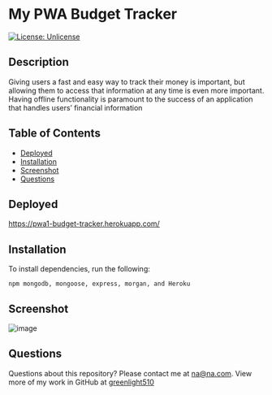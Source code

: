 # My PWA Budget Tracker

[![License: Unlicense](https://img.shields.io/badge/license-Unlicense-blue.svg)](http://unlicense.org/)

## Description

Giving users a fast and easy way to track their money is important, but allowing them to access that information at any time is even more important. Having offline functionality is paramount to the success of an application that handles users’ financial information

## Table of Contents

* [Deployed](#deployed)
* [Installation](#installation)
* [Screenshot](#screenshot)
* [Questions](#questions)

## Deployed
https://pwa1-budget-tracker.herokuapp.com/
## Installation

To install dependencies, run the following:

`
npm mongodb, mongoose, express, morgan, and Heroku
`

## Screenshot
![image](https://user-images.githubusercontent.com/90018321/153347758-a8f49303-be2d-40d0-9620-5ae99ae2d8ac.png)
## Questions

Questions about this repository? Please contact me at [na@na.com](mailto:na@na.com). View more of my work in GitHub at [greenlight510](https://github.com/greenlight510) 

